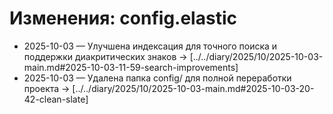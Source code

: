 # Изменения: config.elastic

- 2025-10-03 — Улучшена индексация для точного поиска и поддержки диакритических знаков → [../../diary/2025/10/2025-10-03-main.md#2025-10-03-11-59-search-improvements]
- 2025-10-03 — Удалена папка config/ для полной переработки проекта → [../../diary/2025/10/2025-10-03-main.md#2025-10-03-20-42-clean-slate]

